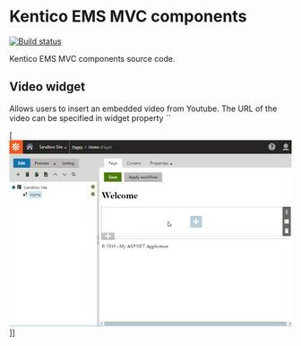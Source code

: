 # Kentico EMS MVC components

[![Build status](https://ci.appveyor.com/api/projects/status/mjjcebk97lpvi998?svg=true)](https://ci.appveyor.com/project/kentico/ems-mvc-components)

Kentico EMS MVC components source code.

## Video widget

Allows users to insert an embedded video from Youtube. The URL of the video can be specified in widget property ``

[![Video widget](/Kentico.Widget.Video/VideoWidget.gif)]]
